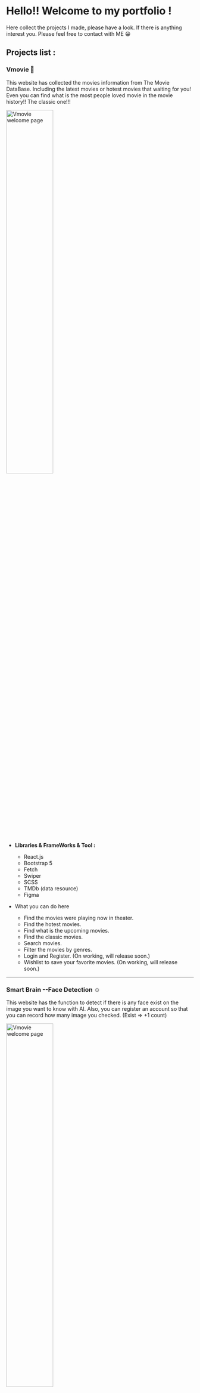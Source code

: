 # Hello!! Welcome to my portfolio !

Here collect the projects I made, please have a look.
If there is anything interest you. Please feel free to contact with ME 😁

## Projects list :

### Vmovie 🍿

This website has collected the movies information from The Movie DataBase. Including the latest movies or hotest movies that waiting for you! Even you can find what is the most people loved movie in the movie history!! The classic one!!!

<img src="https://i.imgur.com/Q4EnIkB.png" alt="Vmovie welcome page" width="50%"/>

- **Libraries & FrameWorks & Tool :**

  - React.js
  - Bootstrap 5
  - Fetch
  - Swiper
  - SCSS
  - TMDb (data resource)
  - Figma

- What you can do here
  - Find the movies were playing now in theater.
  - Find the hotest movies.
  - Find what is the upcoming movies.
  - Find the classic movies.
  - Search movies.
  - Filter the movies by genres.
  - Login and Register. (On working, will release soon.)
  - Wishlist to save your favorite movies. (On working, will release soon.)

---

### Smart Brain --Face Detection ☺

This website has the function to detect if there is any face exist on the image you want to know with AI.
Also, you can register an account so that you can record how many image you checked. (Exist => +1 count)

<img src="https://i.imgur.com/mylrgKh.png" alt="Vmovie welcome page" width="50%"/>

- **Libraries & FrameWorks & Tool :**

  - React.js
  - Bootstrap 5
  - Fetch
  - Clarifai (AI resource)
  - PostgreSQL (BackEnd)
  - DBeaver (BackEnd)
  - Github (FrontEnd deployed)
  - Heroku (BackEnd/Database deployed)

- What you can do here
  - Input a image Link and AI will check if there is any face exist.
  - Register an account to record how many images that you have checked and faces existed.
  - Sign in anytime when you want to play.
  - Delect the account if you don't want to play anymore.

---

### Background Generator 🔴🟠🟡🟢🔵

This website is a small tool that can help you to feel the color looks like.
And help you to make your web more beautiful!!
Also we have random function that might make a touch fire to your mind maybe :)

<img src="https://i.imgur.com/07W9FWU.png" alt="Vmovie welcome page" width="50%"/>

- **Libraries & FrameWorks & Tool :**

  - HTML
  - SCSS
  - JavaScript

- What you can do here
  - Choose the color you like and feel the result looks like.
  - Random the color and might fresh you some thought.
